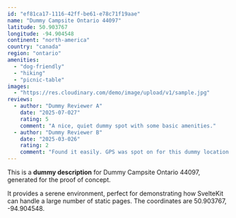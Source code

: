 ```yaml
---
id: "ef81ca17-1116-42ff-be61-e78c71f19aae"
name: "Dummy Campsite Ontario 44097"
latitude: 50.903767
longitude: -94.904548
continent: "north-america"
country: "canada"
region: "ontario"
amenities:
  - "dog-friendly"
  - "hiking"
  - "picnic-table"
images:
  - "https://res.cloudinary.com/demo/image/upload/v1/sample.jpg"
reviews:
  - author: "Dummy Reviewer A"
    date: "2025-07-027"
    rating: 5
    comment: "A nice, quiet dummy spot with some basic amenities."
  - author: "Dummy Reviewer B"
    date: "2025-03-026"
    rating: 2
    comment: "Found it easily. GPS was spot on for this dummy location."
---
```


This is a **dummy description** for Dummy Campsite Ontario 44097, generated for the proof of concept.

It provides a serene environment, perfect for demonstrating how SvelteKit can handle a large number of static pages. The coordinates are 50.903767, -94.904548.
